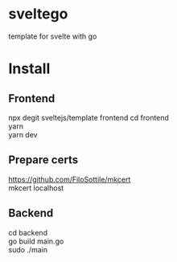 # sveltego
template for svelte with go

# Install

## Frontend
npx degit sveltejs/template frontend
cd frontend  
yarn  
yarn dev  

## Prepare certs
https://github.com/FiloSottile/mkcert  
mkcert localhost  

## Backend
cd backend  
go build main.go  
sudo ./main  

